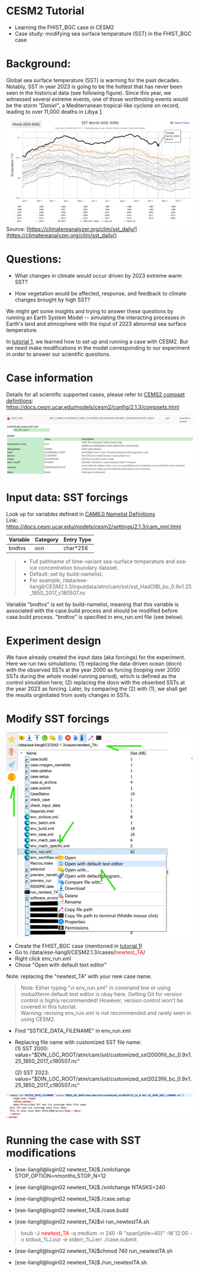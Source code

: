 # CESM2 Tutorial  
- Learning the FHIST_BGC case in CESM2
- Case study: modifying sea surface temperature (SST) in the FHIST_BGC case

Background:
====
Global sea surface temperature (SST) is warming for the past decades. Notably, SST in year 2023 is going to be the hottest that has never been seen in the historical data (see following figure). Since this year, we witnessed several extreme events, one of those worthnoting events would be the storm *"Daniel"*, a Mediterranean tropical-like cyclone on record, leading to over 11,000 deaths in Libya [1](https://news.sky.com/story/libya-floods-number-of-deaths-in-derna-could-reach-20-000-mayor-says-12960801).

![pic2](./pics/tutorial2_2.png)
Source: [https://climatereanalyzer.org/clim/sst_daily/](https://climatereanalyzer.org/clim/sst_daily/)

Questions:
====
- What changes in climate would occur driven by 2023 extreme warm SST?

- How vegetation would be affected, response, and feedback to climate changes brought by high SST?

We might get some insights and trying to answer these questions by running an Earth System Model -- simulating the interacting processes in Earth's land and atmosphere with the input of 2023 abnormal sea surface temperature.  

In [tutorial 1](https://shijingliang.github.io/CESM2-tutorial), we learned how to set up and running a case with CESM2. But we need make modifications in the model corresponding to our experiment in order to answer our scientific questions.   

Case information
====
Details for all scientific supported cases, please refer to [CEMS2 compset definitions](https://docs.cesm.ucar.edu/models/cesm2/config/2.1.3/compsets.html): https://docs.cesm.ucar.edu/models/cesm2/config/2.1.3/compsets.html

![pic1](./pics/tutorial2_1.png)

Input data: SST forcings
====
Look up for variables defined in [CAM6.0 Namelist Definitions](https://docs.cesm.ucar.edu/models/cesm2/settings/2.1.3/cam_nml.html)  
Link: https://docs.cesm.ucar.edu/models/cesm2/settings/2.1.3/cam_nml.html

|**Variable**|**Category**|**Entry Type**|
|---|---|---|
|bndtvs|ocn|char*256|

> - Full pathname of time-variant sea-surface temperature and sea-ice
concentration boundary dataset.
> - Default: set by build-namelist.
> - For example, /data/ese-liangll/CESM2.1.3/inputdata/atm/cam/sst/sst_HadOIBl_bc_0.9x1.25_1850_2017_c180507.nc

Variable "bndtvs" is set by build-namelist, meaning that this variable is associated with the case.build process and should be modified before case.build process. "bndtvs" is specified in env_run.xml file (see below).

Experiment design
====

We have already created the input data (aka forcings) for the experiment. Here we run two simulations: (1) replacing the data-driven ocean (docn) with the observed SSTs at the year 2000 as forcing (looping over 2000 SSTs during the whole model running period), which is defined as the control simulation here; (2) replacing the docn with the obserbed SSTs at the year 2023 as forcing. Later, by comparing the (2) with (1), we shall get the results orginitated from soely changes in SSTs. 

Modify SST forcings  
====
![pic3](./pics/tutorial2_3.png)
- Create the FHIST_BGC case (mentioned in [tutorial 1](https://shijingliang.github.io/CESM2-tutorial))
- Go to /data/ese-liangll/CESM2.1.3/cases/<font color="red">newtest_TA</font>/
- Right click env_run.xml
- Chose "Open with default text editor"

Note: replacing the "newtest_TA" with your new case name.

> Note: Either typing "vi env_run.xml" in command line or using mobaXterm default test editor is okay here. Getting Git for version control is highly recommended! However, version control won't be covered in this tutorial.  
> Warning: revising env_run.xml is not recommended and rarely seen in using CESM2.

- Find "SSTICE_DATA_FILENAME" in env_run.xml
- Replacing file name with customized SST file name:  
  (1) SST 2000:  value="\$DIN_LOC_ROOT/atm/cam/sst/customized_sst2000fill_bc_0.9x1.25_1850_2017_c180507.nc"

  (2) SST 2023:  value="\$DIN_LOC_ROOT/atm/cam/sst/customized_sst2023fill_bc_0.9x1.25_1850_2017_c180507.nc"

![pic4](./pics/tutorial2_4.png)

Running the case with SST modifications
====

- \[ese-liangll@login02 newtest_TA]$./xmlchange STOP_OPTION=nmonths,STOP_N=12

- \[ese-liangll@login02 newtest_TA]$./xmlchange NTASKS=240

- \[ese-liangll@login02 newtest_TA]$./case.setup

- \[ese-liangll@login02 newtest_TA]$./case.build

- \[ese-liangll@login02 newtest_TA]$vi run_newtestTA.sh

>bsub -J <font color="red">newtest_TA</font> -q medium -n 240 -R "span\[ptile=40]" -W 12:00 -o stdout_%J.out -e stderr_%J.err ./case.submit

- \[ese-liangll@login02 newtest_TA]$chmod 740 run_newtestTA.sh
 
- \[ese-liangll@login02 newtest_TA]$./run_newtestTA.sh







